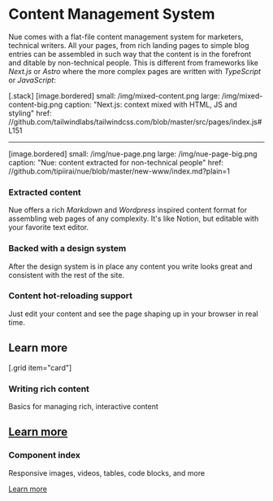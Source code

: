 
# Content Management System
Nue comes with a flat-file content management system for marketers, technical writers. All your pages, from rich landing pages to simple blog entries can be assembled in such way that the content is in the forefront and ditable by non-technical people. This is different from frameworks like *Next.js* or *Astro* where the more complex pages are written with *TypeScript* or *JavaScript*:

[.stack]
  [image.bordered]
    small: /img/mixed-content.png
    large: /img/mixed-content-big.png
    caption: "Next.js: context mixed with HTML, JS and styling"
    href: //github.com/tailwindlabs/tailwindcss.com/blob/master/src/pages/index.js#L151

  ---
  [image.bordered]
    small: /img/nue-page.png
    large: /img/nue-page-big.png
    caption: "Nue: content extracted for non-technical people"
    href: //github.com/tipiirai/nue/blob/master/new-www/index.md?plain=1



### Extracted content
Nue offers a rich *Markdown* and *Wordpress* inspired content format for assembling web pages of any complexity. It's like Notion, but editable with your favorite text editor.

### Backed with a design system
After the design system is in place any content you write looks great and consistent with the rest of the site.

### Content hot-reloading support
Just edit your content and see the page shaping up in your browser in real time.


## Learn more

[.grid item="card"]
  ### Writing rich content
  Basics for managing rich, interactive content

  [Learn more](writing-content)
  ---

  ### Component index
  Responsive images, videos, tables, code blocks, and more

  [Learn more](component-index)
